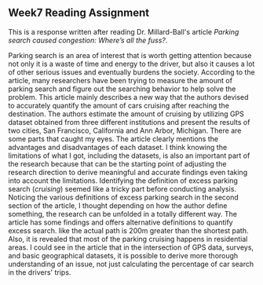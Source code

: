 ## Week7 Reading Assignment   

This is a response written after reading Dr. Millard-Ball's article _Parking search caused congestion: Where’s all the fuss?_.   

Parking search is an area of interest that is worth getting attention because not only it is a waste of time and energy to the driver, but also it causes a lot of other serious issues and eventually burdens the society. According to the article, many researchers have been trying to measure the amount of parking search and figure out the searching behavior to help solve the problem. This article mainly describes a new way that the authors devised to accurately quantify the amount of cars cruising after reaching the destination. The authors estimate the amount of cruising by utilizing GPS dataset obtained from three different institutions and present the results of two cities, San Francisco, California and Ann Arbor, Michigan. There are some parts that caught my eyes. The article clearly mentions the advantages and disadvantages of each dataset. I think knowing the limitations of what I got, including the datasets, is also an important part of the research because that can be the starting point of adjusting the research direction to derive meaningful and accurate findings even taking into account the limitations. Identifying the definition of excess parking search (_cruising_) seemed like a tricky part before conducting analysis. Noticing the various definitions of excess parking search in the second section of the article, I thought depending on how the author define something, the research can be unfolded in a totally different way. The article has some findings and offers alternative definitions to quantify excess search.  like the actual path is 200m greater than the shortest path. Also, it is revealed that most of the parking cruising happens in residential areas. I could see in the article that in the intersection of GPS data, surveys, and basic geographical datasets, it is possible to derive more thorough understanding of an issue, not just calculating the percentage of car search in the drivers' trips. 
 
